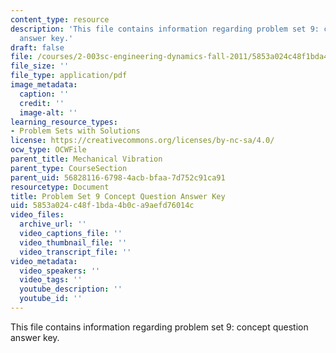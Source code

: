 ```yaml
---
content_type: resource
description: 'This file contains information regarding problem set 9: concept question
  answer key.'
draft: false
file: /courses/2-003sc-engineering-dynamics-fall-2011/5853a024c48f1bda4b0ca9aefd76014c_MIT2_003SCF11_pset9CoSol.pdf
file_size: ''
file_type: application/pdf
image_metadata:
  caption: ''
  credit: ''
  image-alt: ''
learning_resource_types:
- Problem Sets with Solutions
license: https://creativecommons.org/licenses/by-nc-sa/4.0/
ocw_type: OCWFile
parent_title: Mechanical Vibration
parent_type: CourseSection
parent_uid: 56828116-6798-4acb-bfaa-7d752c91ca91
resourcetype: Document
title: Problem Set 9 Concept Question Answer Key
uid: 5853a024-c48f-1bda-4b0c-a9aefd76014c
video_files:
  archive_url: ''
  video_captions_file: ''
  video_thumbnail_file: ''
  video_transcript_file: ''
video_metadata:
  video_speakers: ''
  video_tags: ''
  youtube_description: ''
  youtube_id: ''
---
```

This file contains information regarding problem set 9: concept question answer key.